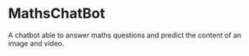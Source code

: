 # MathsChatBot
A chatbot able to answer maths questions and predict the content of an image and video.
